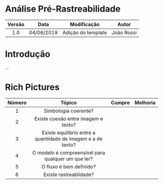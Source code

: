 # Análise Pré-Rastreabilidade

|  Versão |    Data    | Modificação  | Autor |
|  :----: | :--------: | :---------:  | :------: |
|    1.0  | 04/06/2019 | Adição do template | João Rossi |

# Introdução
...

# Rich Pictures

|  Número |    Tópico    | Cumpre  | Melhoria |
|  :----: | :--------: | :---------:  | :------: |
|  1 | Simbologia coerente? |   |  |
|  2 | Existe coesão entre imagem e texto? |   |  |
|  3 | Existe equilíbrio entre a quantidade de imagem e a de texto? |   |  |
|  4 | O modelo é compreensível para qualquer um que ler? |   |  |
|  5 | O fluxo é bem definido? |   |  |
|  6 | Existe rastreablidade? |   |  |


